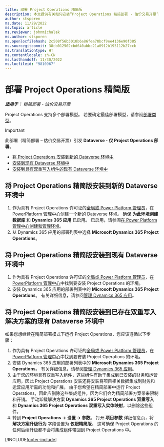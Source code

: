 ```yaml
---
title: 部署 Project Operations 精简版
description: 本文提供有关如何安装“Project Operations 精简部署 - 估价交易开票”的信息。
author: stsporen
ms.date: 11/29/2022
ms.topic: article
ms.reviewer: johnmichalak
ms.author: stsporen
ms.openlocfilehash: 2c508f56b3018b6a86fea78bcf9ee4136e90f385
ms.sourcegitcommit: 38cb012502cbd640abbc21a0912b195112b27ccb
ms.translationtype: HT
ms.contentlocale: zh-CN
ms.lasthandoff: 11/30/2022
ms.locfileid: "9810967"
---
```

# <a name="deploy-project-operations-lite"></a>部署 Project Operations 精简版

_**适用于：** 精简部署 - 估价交易开票_



Project Operations 支持多个部署模型。 若要确定最佳部署模型，请参阅[部署类型](determine-deployment-type.md)。


> [!IMPORTANT]
> 此部署（精简部署 – 估价交易开票）引发 **Dataverse - 仅 Project Operations 部署**。

- [将 Project Operations 安装到新的 Dataverse 环境中](#new)
- [安装到现有 Dataverse 环境中](#existing)
- [安装到具有双重写入组件的现有 Dataverse 环境中](#existingdw)



## <a name="install-project-operations-lite-to-a-new-dataverse-environment"></a><a name="new"></a>将 Project Operations 精简版安装到新的 Dataverse 环境中

1. 作为具有 Project Operations 许可证的[全局或 Power Platform 管理员](/power-platform/admin/global-service-administrators-can-administer-without-license)，在 [PowerPlatform 管理中心](https://admin.powerplatform.com)创建一个新的 Dataverse 环境。 确保 **为此环境创建数据库** 和 **Dynamics 365 应用** 已启用。 已启用，请参阅[在 Power Platform 管理中心创建和管理环境](/power-platform/admin/create-environment#create-an-environment-in-the-power-platform-admin-center)。
1. 从 Dynamics 365 应用的部署列表中选择 **Microsoft Dynamics 365 Project Operations**。


## <a name="install-project-operations-lite-to-an-existing-dataverse-environment"></a><a name="existing"></a>将 Project Operations 精简版安装到现有 Dataverse 环境中 
1. 作为具有 Project Operations 许可证的[全局或 Power Platform 管理员](/power-platform/admin/global-service-administrators-can-administer-without-license)，在 [PowerPlatform 管理中心](https://admin.powerplatform.com)中找到要安装 Project Operations 的环境。
1. 安装 Dynamics 365 应用的部署列表中的 **Microsoft Dynamics 365 Project Operations**。 有关详细信息，请参阅[管理 Dynamics 365 应用](/power-platform/admin/manage-apps)。

## <a name="install-project-operations-lite-to-an-existing-dataverse-environment-where-dual-write-solutions-are-already-present"></a><a name="existingdw"></a>将 Project Operations 精简版安装到已存在双重写入解决方案的现有 Dataverse 环境中

如果您想继续在精简部署模式下运行 Project Operations，您应该遵循以下步骤：

1. 作为具有 Project Operations 许可证的[全局或 Power Platform 管理员](/power-platform/admin/global-service-administrators-can-administer-without-license)，在 [PowerPlatform 管理中心](https://admin.powerplatform.com)中找到要安装 Project Operations 的环境。
1. 安装 Dynamics 365 应用的部署列表中的 **Microsoft Dynamics 365 Project Operations**。 有关详细信息，请参阅[管理 Dynamics 365 应用](/power-platform/admin/manage-apps)。
1. 由于您的环境具有双重写入组件，这些组件有助于集成到已安装的财务和运营应用，因此 Project Operations 安装还将安装将项目相关数据集成到财务和运营应用所需的功能和扩展。 由于您希望在精简部署中运行 Project Operations，因此应删除这些集成组件，因为它们会为精简部署方案带来限制和开销。 手动卸载解决方案 **Dynamics 365 Project Operations 双重写入** 和 **Dynamics 365 Project Operations 双重写入实体映射**，以删除这些组件。
1. 转到 **Project Operations -> 设置 -> 参数**。 打开 **项目参数** 详细信息页，将 **解决方案升级行为** 字段设置为 **仅限精简版**。 这可确保 Project Operations 的任何后续升级都不会将集成组件带回到 Project Operations 中。  

[!INCLUDE[footer-include](../includes/footer-banner.md)]
